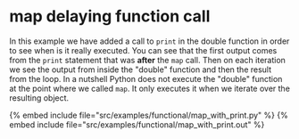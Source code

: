 # map delaying function call

In this example we have added a call to `print` in the double function in order to see when is it really executed. You can see that the first output
comes from the `print` statement that was **after** the `map` call. Then on each iteration we see the output from inside the "double" function and then the
result from the loop. In a nutshell Python does not execute the "double" function at the point where we called `map`. It only executes it when we iterate over
the resulting object.

{% embed include file="src/examples/functional/map_with_print.py" %}
{% embed include file="src/examples/functional/map_with_print.out" %}


